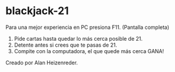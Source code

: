 # blackjack-21 
Para una mejor experiencia en PC presiona F11. (Pantalla completa)

1. Pide cartas hasta quedar lo más cerca posible de 21.
2. Detente antes si crees que te pasas de 21.
3. Compite con la computadora, el que quede más cerca GANA!

Creado por Alan Heizenreder.
